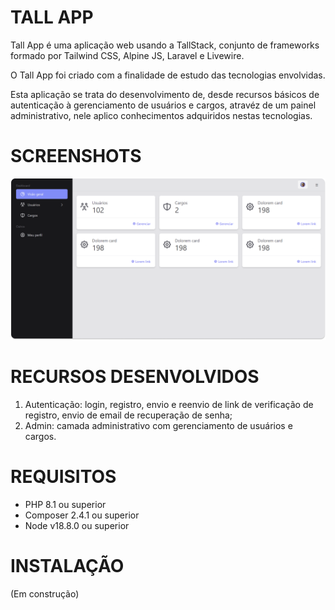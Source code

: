 # TALL APP

Tall App é uma aplicação web usando a TallStack, conjunto de frameworks formado por Tailwind CSS, Alpine JS, Laravel e Livewire.

O Tall App foi criado com a finalidade de estudo das tecnologias envolvidas.

Esta aplicação se trata do desenvolvimento de, desde recursos básicos de autenticação à gerenciamento de usuários e cargos, atravéz de um painel administrativo, nele aplico conhecimentos adquiridos nestas tecnologias.

# SCREENSHOTS

![Overview Preview](resources/img/screenshot/tallapp-overview.png)

# RECURSOS DESENVOLVIDOS

1. Autenticação: login, registro, envio e reenvio de link de verificação de registro, envio de email de recuperação de senha;
2. Admin: camada administrativo com gerenciamento de usuários e cargos.

# REQUISITOS

-   PHP 8.1 ou superior
-   Composer 2.4.1 ou superior
-   Node v18.8.0 ou superior

# INSTALAÇÃO

(Em construção)
